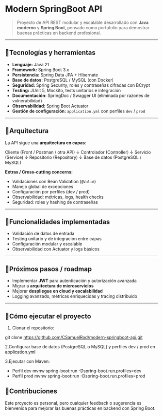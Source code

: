 # Modern SpringBoot API

> Proyecto de API REST modular y escalable desarrollado con **Java moderno** y **Spring Boot**, pensado como portafolio para demostrar buenas prácticas en backend profesional.

---

## 🔹Tecnologías y herramientas

- **Lenguaje:** Java 21  
- **Framework:** Spring Boot 3.x  
- **Persistencia:** Spring Data JPA + Hibernate  
- **Base de datos:** PostgreSQL / MySQL (con Docker)  
- **Seguridad:** Spring Security, roles y contraseñas cifradas con BCrypt  
- **Testing:** JUnit 5, Mockito, tests unitarios e integración  
- **Documentación:** SpringDoc / Swagger UI (eliminada por razones de vulnerabilidad)  
- **Observabilidad:** Spring Boot Actuator  
- **Gestión de configuración:** `application.yml` con perfiles `dev` / `prod`  

---

## 🔹Arquitectura

La API sigue una **arquitectura en capas**:

Cliente (Front / Postman / otra API)
↓
Controlador (Controller)
↓
Servicio (Service)
↓
Repositorio (Repository)
↓
Base de datos (PostgreSQL / MySQL)


**Extras / Cross-cutting concerns:**
- Validaciones con Bean Validation (`@Valid`)  
- Manejo global de excepciones  
- Configuración por perfiles (dev / prod)  
- Observabilidad: métricas, logs, health checks  
- Seguridad: roles y hashing de contraseñas  


---

## 🔹Funcionalidades implementadas
 
- Validación de datos de entrada  
- Testing unitario y de integración entre capas  
- Configuración modular y escalable  
- Observabilidad con Actuator y logs básicos  

---

## 🔹Próximos pasos / roadmap

- Implementar **JWT** para autenticación y autorización avanzada  
- Migrar a **arquitectura de microservicios**  
- Mejorar **despliegue en cloud y escalabilidad**  
- Logging avanzado, métricas enriquecidas y tracing distribuido  

---

## 🔹Cómo ejecutar el proyecto

1. Clonar el repositorio:  

git clone https://github.com/CSamuelRod/modern-springboot-api.git


2.Configurar base de datos (PostgreSQL o MySQL) y perfiles dev / prod en application.yml

3.Ejecutar con Maven:

- Perfil dev
mvnw spring-boot:run -Dspring-boot.run.profiles=dev
- Perfil prod
mvnw spring-boot:run -Dspring-boot.run.profiles=prod
## 🔹Contribuciones

Este proyecto es personal, pero cualquier feedback o sugerencia es bienvenida para mejorar las buenas prácticas en backend con Spring Boot.